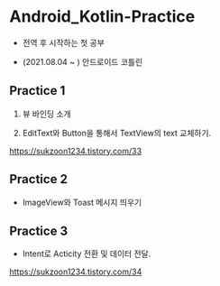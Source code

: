 # Android_Kotlin-Practice
* 전역 후 시작하는 첫 공부     
     
* (2021.08.04 ~ ) 안드로이드 코틀린 
## Practice 1     
1. 뷰 바인딩 소개      
     
2. EditText와 Button을 통해서 TextView의 text 교체하기.         
     
https://sukzoon1234.tistory.com/33      
## Practice 2    
* ImageView와 Toast 메시지 띄우기   
    
## Practice 3   
* Intent로 Acticity 전환 및 데이터 전달.   
    
https://sukzoon1234.tistory.com/34    
